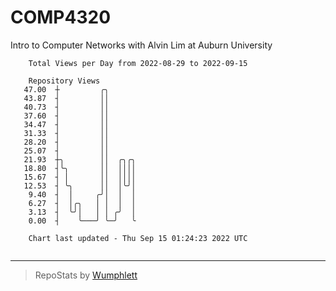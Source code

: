 # COMP4320
Intro to Computer Networks with Alvin Lim at Auburn University

```
    Total Views per Day from 2022-08-29 to 2022-09-15

    Repository Views
   47.00  ┼         ╭╮
   43.87  ┤         ││
   40.73  ┤         ││
   37.60  ┤         ││
   34.47  ┤         ││
   31.33  ┤         ││
   28.20  ┤         ││
   25.07  ┤         ││
   21.93  ┼╮        ││  ╭╮╭╮
   18.80  ┤╰╮       ││  ││││
   15.67  ┤ │       ││  ││││
   12.53  ┤ ╰╮      ││  │╰╯│
    9.40  ┤  │     ╭╯│  │  │
    6.27  ┤  │╭╮   │ │  │  │
    3.13  ┤  ╰╯│   │ │ ╭╯  │
    0.00  ┤    ╰───╯ ╰─╯   ╰

    Chart last updated - Thu Sep 15 01:24:23 2022 UTC
    
```

---

> RepoStats by [Wumphlett](https://github.com/Wumphlett)
